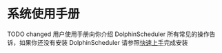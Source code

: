 # 系统使用手册

TODO changed
用户使用手册向你介绍 DolphinScheduler 所有常见的操作告诉，如果你还没有安装 DolphinScheduler 请参照[快速上手](quick-start.html)完成安装